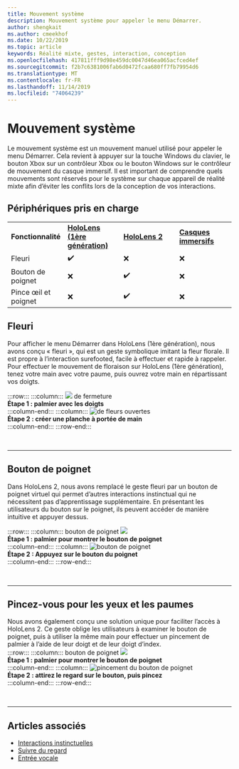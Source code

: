 ```yaml
---
title: Mouvement système
description: Mouvement système pour appeler le menu Démarrer.
author: shengkait
ms.author: cmeekhof
ms.date: 10/22/2019
ms.topic: article
keywords: Réalité mixte, gestes, interaction, conception
ms.openlocfilehash: 417811fff9d98e459dc0047d46ea065acfced4ef
ms.sourcegitcommit: f2b7c6381006fab6d0472fcaa680ff7fb79954d6
ms.translationtype: MT
ms.contentlocale: fr-FR
ms.lasthandoff: 11/14/2019
ms.locfileid: "74064239"
---
```

# <a name="system-gesture"></a>Mouvement système

Le mouvement système est un mouvement manuel utilisé pour appeler le menu Démarrer. Cela revient à appuyer sur la touche Windows du clavier, le bouton Xbox sur un contrôleur Xbox ou le bouton Windows sur le contrôleur de mouvement du casque immersif. Il est important de comprendre quels mouvements sont réservés pour le système sur chaque appareil de réalité mixte afin d’éviter les conflits lors de la conception de vos interactions.

## <a name="device-support"></a>Périphériques pris en charge

<table>
    <colgroup>
    <col width="25%" />
    <col width="25%" />
    <col width="25%" />
    <col width="25%" />
    </colgroup>
    <tr>
        <td><strong>Fonctionnalité</strong></td>
        <td><a href="hololens-hardware-details.md"><strong>HoloLens (1ère génération)</strong></a></td>
        <td><a href="https://docs.microsoft.com/hololens/hololens2-hardware"><strong>HoloLens 2</strong></td>
        <td><a href="immersive-headset-hardware-details.md"><strong>Casques immersifs</strong></a></td>
    </tr>
     <tr>
        <td>Fleuri</td>
        <td>✔️</td>
        <td>❌</td>
        <td>❌</td>
    </tr>
     <tr>
        <td>Bouton de poignet</td>
        <td>❌</td>
        <td>✔️</td>
        <td>❌</td>
    </tr>
    <tr>
        <td>Pince œil et poignet</td>
        <td>❌</td>
        <td>✔️</td>
        <td>❌</td>
    </tr>
</table>

## <a name="bloom"></a>Fleuri
Pour afficher le menu Démarrer dans HoloLens (1ère génération), nous avons conçu « fleuri », qui est un geste symbolique imitant la fleur florale. Il est propre à l’interaction surefooted, facile à effectuer et rapide à rappeler. Pour effectuer le mouvement de floraison sur HoloLens (1ère génération), tenez votre main avec votre paume, puis ouvrez votre main en répartissant vos doigts.

:::row:::
    :::column:::
        ![](images/bloom-close.png) de fermeture<br>
        **Étape 1 : palmier avec les doigts**<br>
    :::column-end:::
    :::column:::
        ![de fleurs ouvertes](images/bloom-open.png)<br>
        **Étape 2 : créer une planche à portée de main**<br>
    :::column-end:::
:::row-end:::

<br>

---

## <a name="wrist-button"></a>Bouton de poignet
Dans HoloLens 2, nous avons remplacé le geste fleuri par un bouton de poignet virtuel qui permet d’autres interactions instinctual qui ne nécessitent pas d’apprentissage supplémentaire. En présentant les utilisateurs du bouton sur le poignet, ils peuvent accéder de manière intuitive et appuyer dessus.

:::row:::
    :::column:::
        bouton de poignet ![](images/wrist-button-ready.png)<br>
        **Étape 1 : palmier pour montrer le bouton de poignet**<br>
    :::column-end:::
    :::column:::
        ![bouton de poignet](images/wrist-button-press.png)<br>
        **Étape 2 : Appuyez sur le bouton du poignet**<br>
    :::column-end:::
:::row-end:::

<br>

---


## <a name="eye-gaze-and-palm-up-pinch"></a>Pincez-vous pour les yeux et les paumes
Nous avons également conçu une solution unique pour faciliter l’accès à HoloLens 2. Ce geste oblige les utilisateurs à examiner le bouton de poignet, puis à utiliser la même main pour effectuer un pincement de palmier à l’aide de leur doigt et de leur doigt d’index.<br>
:::row:::
    :::column:::
        bouton de poignet ![](images/wrist-button-ready.png)<br>
        **Étape 1 : palmier pour montrer le bouton de poignet**<br>
    :::column-end:::
    :::column:::
        ![pincement du bouton de poignet](images/wrist-button-pinch.png)<br>
        **Étape 2 : attirez le regard sur le bouton, puis pincez**<br>
    :::column-end:::
:::row-end:::

<br>

---

## <a name="see-also"></a>Articles associés

* [Interactions instinctuelles](interaction-fundamentals.md)
* [Suivre du regard](eye-tracking.md)
* [Entrée vocale](voice-input.md)
